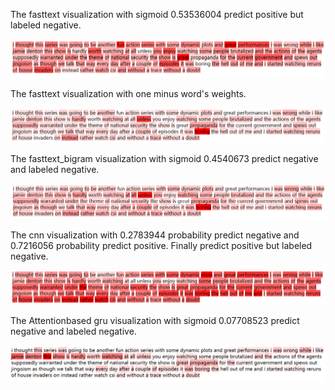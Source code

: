 The fasttext visualization with sigmoid 0.53536004 predict positive but labeled negative.

![image](https://github.com/shencz/JLU-MONASH/blob/Shencz/Fasttext_visualization/Sentiment_analysis/Visualize%20samples/sample_one/ft.png)

The fasttext visualization with  one minus word's weights.

![image](https://github.com/shencz/JLU-MONASH/blob/Shencz/Fasttext_visualization/Sentiment_analysis/Visualize%20samples/sample_one/1-ft.png)

The fasttext_bigram visualization with sigmoid 0.4540673 predict negative and labeled negative.

![image](https://github.com/shencz/JLU-MONASH/blob/Shencz/Fasttext_visualization/Sentiment_analysis/Visualize%20samples/sample_one/ft_bigram.png)

The cnn visualization with 0.2783944 probability predict negative and 0.7216056 probability predict positive. Finally predict positive but labeled negative.

![image](https://github.com/shencz/JLU-MONASH/blob/Shencz/Fasttext_visualization/Sentiment_analysis/Visualize%20samples/sample_one/cnn.png)

The Attentionbased gru visualization with sigmoid 0.07708523 predict negative and labeled negative.

![image](https://github.com/shencz/JLU-MONASH/blob/Shencz/Fasttext_visualization/Sentiment_analysis/Visualize%20samples/sample_one/att_gru.png)

